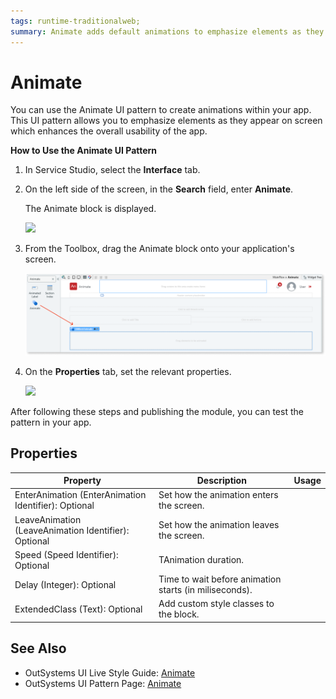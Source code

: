 ```yaml
---
tags: runtime-traditionalweb; 
summary: Animate adds default animations to emphasize elements as they appear on the screen.
---
```


# Animate

You can use the Animate UI pattern to create animations within your app. This UI pattern allows you to emphasize elements as they appear on screen which enhances the overall usability of the app. 

**How to Use the Animate UI Pattern**

1. In Service Studio, select the **Interface** tab.

1. On the left side of the screen, in the **Search** field, enter **Animate**. 
    
    The Animate block is displayed. 

     ![](<images/animate-image-9.png>)

1. From the Toolbox, drag the Animate block onto your application's screen.     

    ![](<images/animate-image-1.png>)

1. On the **Properties** tab, set the relevant properties.

    ![](<images/animate-image-2.png>)

After following these steps and publishing the module, you can test the pattern in your app.

## Properties

| **Property** |  **Description** |  **Usage** | 
|---|---|---|
| EnterAnimation (EnterAnimation Identifier): Optional | Set how the animation enters the screen.| 
| LeaveAnimation (LeaveAnimation Identifier): Optional | Set how the animation leaves the screen.|
| Speed (Speed Identifier): Optional | TAnimation duration. | 
| Delay (Integer): Optional | Time to wait before animation starts (in miliseconds). | 
| ExtendedClass (Text): Optional  |  Add custom style classes to the block. | 



## See Also

* OutSystems UI Live Style Guide: [Animate](https://outsystemsui.outsystems.com/WebStyleGuidePreview/Animate.aspx)
* OutSystems UI Pattern Page: [Animate](https://outsystemsui.outsystems.com/OutSystemsUIWebsite/PatternDetail?PatternId=5)

